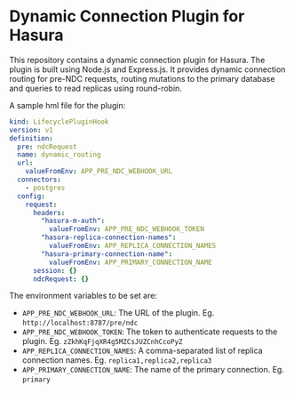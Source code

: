 # Dynamic Connection Plugin for Hasura

This repository contains a dynamic connection plugin for Hasura. The plugin is built using Node.js and Express.js. It
provides dynamic connection routing for pre-NDC requests, routing mutations to the primary database and queries to read
replicas using round-robin.

A sample hml file for the plugin:
```yaml
kind: LifecyclePluginHook
version: v1
definition:
  pre: ndcRequest
  name: dynamic_routing
  url:
    valueFromEnv: APP_PRE_NDC_WEBHOOK_URL
  connectors:
    - postgres
  config:
    request:
      headers:
        "hasura-m-auth":
          valueFromEnv: APP_PRE_NDC_WEBHOOK_TOKEN
        "hasura-replica-connection-names":
          valueFromEnv: APP_REPLICA_CONNECTION_NAMES
        "hasura-primary-connection-name":
          valueFromEnv: APP_PRIMARY_CONNECTION_NAME
      session: {}
      ndcRequest: {}
```

The environment variables to be set are:

- `APP_PRE_NDC_WEBHOOK_URL`: The URL of the plugin. Eg. `http://localhost:8787/pre/ndc`
- `APP_PRE_NDC_WEBHOOK_TOKEN`: The token to authenticate requests to the plugin. Eg. `zZkhKqFjqXR4g5MZCsJUZCnhCcoPyZ`
- `APP_REPLICA_CONNECTION_NAMES`: A comma-separated list of replica connection names. Eg. `replica1,replica2,replica3`
- `APP_PRIMARY_CONNECTION_NAME`: The name of the primary connection. Eg. `primary`
